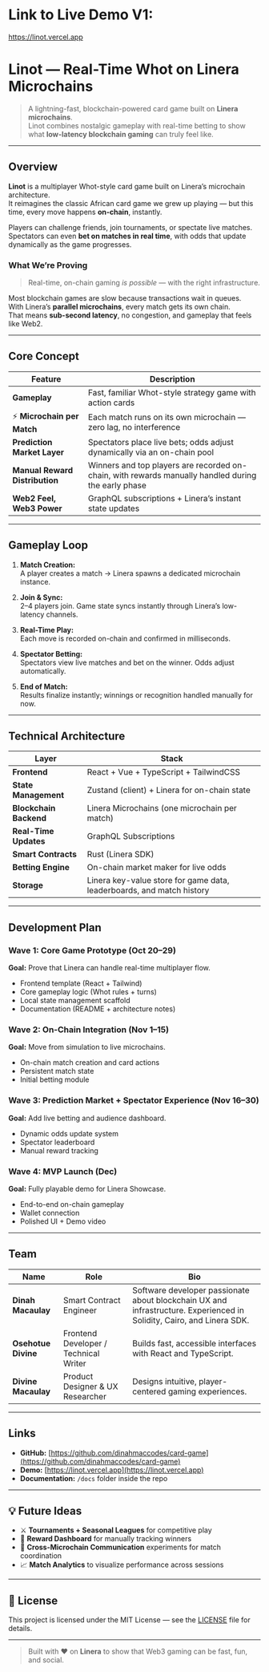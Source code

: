 
# Link to Live Demo V1:

<https://linot.vercel.app>


# Linot — Real-Time Whot on Linera Microchains

> A lightning-fast, blockchain-powered card game built on **Linera microchains**.  
> Linot combines nostalgic gameplay with real-time betting to show what **low-latency blockchain gaming** can truly feel like.

---

##  Overview

**Linot** is a multiplayer Whot-style card game built on Linera’s microchain architecture.  
It reimagines the classic African card game we grew up playing — but this time, every move happens **on-chain**, instantly.

Players can challenge friends, join tournaments, or spectate live matches.  
Spectators can even **bet on matches in real time**, with odds that update dynamically as the game progresses.

###  What We’re Proving

> Real-time, on-chain gaming *is possible* — with the right infrastructure.

Most blockchain games are slow because transactions wait in queues.  
With Linera’s **parallel microchains**, every match gets its own chain.  
That means **sub-second latency**, no congestion, and gameplay that feels like Web2.

---

##  Core Concept

| Feature | Description |
|----------|--------------|
|  **Gameplay** | Fast, familiar Whot-style strategy game with action cards |
| ⚡ **Microchain per Match** | Each match runs on its own microchain — zero lag, no interference |
|  **Prediction Market Layer** | Spectators place live bets; odds adjust dynamically via an on-chain pool |
|  **Manual Reward Distribution** | Winners and top players are recorded on-chain, with rewards manually handled during the early phase |
|  **Web2 Feel, Web3 Power** | GraphQL subscriptions + Linera’s instant state updates |

---

##  Gameplay Loop

1. **Match Creation:**  
   A player creates a match → Linera spawns a dedicated microchain instance.

2. **Join & Sync:**  
   2–4 players join. Game state syncs instantly through Linera’s low-latency channels.

3. **Real-Time Play:**  
   Each move is recorded on-chain and confirmed in milliseconds.

4. **Spectator Betting:**  
   Spectators view live matches and bet on the winner. Odds adjust automatically.

5. **End of Match:**  
   Results finalize instantly; winnings or recognition handled manually for now.

---

##  Technical Architecture

| Layer | Stack |
|-------|--------|
| **Frontend** | React + Vue + TypeScript + TailwindCSS |
| **State Management** | Zustand (client) + Linera for on-chain state |
| **Blockchain Backend** | Linera Microchains (one microchain per match) |
| **Real-Time Updates** | GraphQL Subscriptions |
| **Smart Contracts** | Rust (Linera SDK) |
| **Betting Engine** | On-chain market maker for live odds |
| **Storage** | Linera key-value store for game data, leaderboards, and match history |

---

##  Development Plan

### **Wave 1: Core Game Prototype (Oct 20–29)**
**Goal:** Prove that Linera can handle real-time multiplayer flow.

-  Frontend template (React + Tailwind)
-  Core gameplay logic (Whot rules + turns)
-  Local state management scaffold
-  Documentation (README + architecture notes)

### **Wave 2: On-Chain Integration (Nov 1–15)**
**Goal:** Move from simulation to live microchains.

- On-chain match creation and card actions  
- Persistent match state  
- Initial betting module  

### **Wave 3: Prediction Market + Spectator Experience (Nov 16–30)**
**Goal:** Add live betting and audience dashboard.

- Dynamic odds update system  
- Spectator leaderboard  
- Manual reward tracking  

### **Wave 4: MVP Launch (Dec)**
**Goal:** Fully playable demo for Linera Showcase.

- End-to-end on-chain gameplay  
- Wallet connection  
- Polished UI + Demo video  

---

##  Team

| Name | Role | Bio |
|------|------|-----|
| **Dinah Macaulay** | Smart Contract Engineer | Software developer passionate about blockchain UX and infrastructure. Experienced in Solidity, Cairo, and Linera SDK. |
| **Osehotue Divine** | Frontend Developer / Technical Writer | Builds fast, accessible interfaces with React and TypeScript. |
| **Divine Macaulay** | Product Designer & UX Researcher | Designs intuitive, player-centered gaming experiences. |

---


##  Links

- **GitHub:** [https://github.com/dinahmaccodes/card-game](https://github.com/dinahmaccodes/card-game)  
- **Demo:** [https://linot.vercel.app](https://linot.vercel.app)  
- **Documentation:** `/docs` folder inside the repo  

---

## 💡 Future Ideas

- ⚔️ **Tournaments + Seasonal Leagues** for competitive play  
- 🧾 **Reward Dashboard** for manually tracking winners  
- 🌉 **Cross-Microchain Communication** experiments for match coordination  
- 📈 **Match Analytics** to visualize performance across sessions  

---

## 🧾 License

This project is licensed under the MIT License — see the [LICENSE](./LICENSE) file for details.

---

> Built with ❤️ on **Linera** to show that Web3 gaming can be fast, fun, and social.

